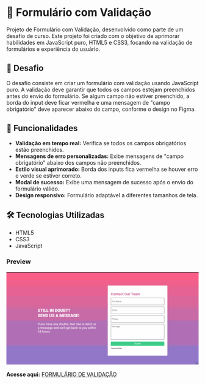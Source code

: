 # 📝 Formulário com Validação

Projeto de Formulário com Validação, desenvolvido como parte de um desafio de curso. Este projeto foi criado com o objetivo de aprimorar habilidades em JavaScript puro, HTML5 e CSS3, focando na validação de formulários e experiência do usuário.

## 🚀 Desafio

O desafio consiste em criar um formulário com validação usando JavaScript puro. A validação deve garantir que todos os campos estejam preenchidos antes do envio do formulário. Se algum campo não estiver preenchido, a borda do input deve ficar vermelha e uma mensagem de "campo obrigatório" deve aparecer abaixo do campo, conforme o design no Figma.

## 🔧 Funcionalidades

- **Validação em tempo real:** Verifica se todos os campos obrigatórios estão preenchidos.
- **Mensagens de erro personalizadas:** Exibe mensagens de "campo obrigatório" abaixo dos campos não preenchidos.
- **Estilo visual aprimorado:** Borda dos inputs fica vermelha se houver erro e verde se estiver correto.
- **Modal de sucesso:** Exibe uma mensagem de sucesso após o envio do formulário válido.
- **Design responsivo:** Formulário adaptável a diferentes tamanhos de tela.

## 🛠️ Tecnologias Utilizadas

- HTML5
- CSS3
- JavaScript

### Preview
![Demonstração](./src/images/Formulario%20de%20Validacao.gif)


**Acesse aqui:** [FORMULÁRIO DE VALIDAÇÃO](https://guilherme-dev15.github.io/Formulario-de-validacao/)